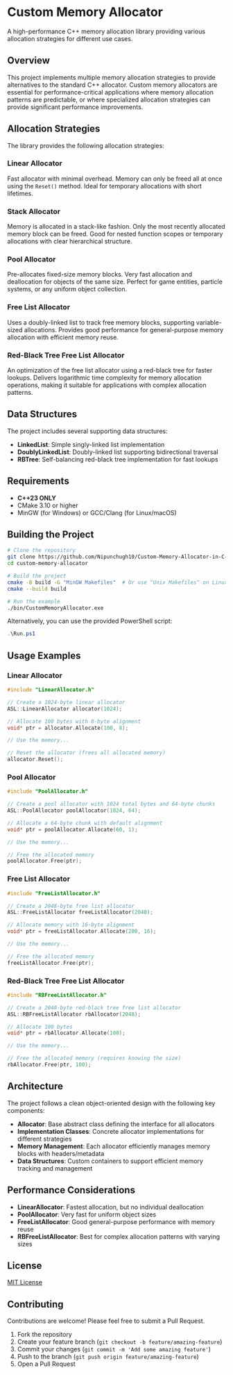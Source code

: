 # Custom Memory Allocator

A high-performance C++ memory allocation library providing various allocation strategies for different use cases.

## Overview

This project implements multiple memory allocation strategies to provide alternatives to the standard C++ allocator. Custom memory allocators are essential for performance-critical applications where memory allocation patterns are predictable, or where specialized allocation strategies can provide significant performance improvements.

## Allocation Strategies

The library provides the following allocation strategies:

### Linear Allocator
Fast allocator with minimal overhead. Memory can only be freed all at once using the `Reset()` method. Ideal for temporary allocations with short lifetimes.

### Stack Allocator
Memory is allocated in a stack-like fashion. Only the most recently allocated memory block can be freed. Good for nested function scopes or temporary allocations with clear hierarchical structure.

### Pool Allocator
Pre-allocates fixed-size memory blocks. Very fast allocation and deallocation for objects of the same size. Perfect for game entities, particle systems, or any uniform object collection.

### Free List Allocator
Uses a doubly-linked list to track free memory blocks, supporting variable-sized allocations. Provides good performance for general-purpose memory allocation with efficient memory reuse.

### Red-Black Tree Free List Allocator
An optimization of the free list allocator using a red-black tree for faster lookups. Delivers logarithmic time complexity for memory allocation operations, making it suitable for applications with complex allocation patterns.

## Data Structures

The project includes several supporting data structures:

- **LinkedList**: Simple singly-linked list implementation
- **DoublyLinkedList**: Doubly-linked list supporting bidirectional traversal
- **RBTree**: Self-balancing red-black tree implementation for fast lookups

## Requirements

- **C++23 ONLY**
- CMake 3.10 or higher
- MinGW (for Windows) or GCC/Clang (for Linux/macOS)

## Building the Project

```bash
# Clone the repository
git clone https://github.com/Nipunchugh10/Custom-Memory-Allocator-in-C-.git
cd custom-memory-allocator

# Build the project
cmake -B build -G "MinGW Makefiles"  # Or use "Unix Makefiles" on Linux/macOS
cmake --build build

# Run the example
./bin/CustomMemoryAllocator.exe
```

Alternatively, you can use the provided PowerShell script:

```powershell
.\Run.ps1
```

## Usage Examples

### Linear Allocator

```cpp
#include "LinearAllocator.h"

// Create a 1024-byte linear allocator
ASL::LinearAllocator allocator(1024);

// Allocate 100 bytes with 8-byte alignment
void* ptr = allocator.Allocate(100, 8);

// Use the memory...

// Reset the allocator (frees all allocated memory)
allocator.Reset();
```

### Pool Allocator

```cpp
#include "PoolAllocator.h"

// Create a pool allocator with 1024 total bytes and 64-byte chunks
ASL::PoolAllocator poolAllocator(1024, 64);

// Allocate a 64-byte chunk with default alignment
void* ptr = poolAllocator.Allocate(60, 1);

// Use the memory...

// Free the allocated memory
poolAllocator.Free(ptr);
```

### Free List Allocator

```cpp
#include "FreeListAllocator.h"

// Create a 2048-byte free list allocator
ASL::FreeListAllocator freeListAllocator(2048);

// Allocate memory with 16-byte alignment
void* ptr = freeListAllocator.Allocate(200, 16);

// Use the memory...

// Free the allocated memory
freeListAllocator.Free(ptr);
```

### Red-Black Tree Free List Allocator

```cpp
#include "RBFreeListAllocator.h"

// Create a 2048-byte red-black tree free list allocator
ASL::RBFreeListAllocator rbAllocator(2048);

// Allocate 100 bytes
void* ptr = rbAllocator.Allocate(100);

// Use the memory...

// Free the allocated memory (requires knowing the size)
rbAllocator.Free(ptr, 100);
```

## Architecture

The project follows a clean object-oriented design with the following key components:

- **Allocator**: Base abstract class defining the interface for all allocators
- **Implementation Classes**: Concrete allocator implementations for different strategies
- **Memory Management**: Each allocator efficiently manages memory blocks with headers/metadata
- **Data Structures**: Custom containers to support efficient memory tracking and management

## Performance Considerations

- **LinearAllocator**: Fastest allocation, but no individual deallocation
- **PoolAllocator**: Very fast for uniform object sizes
- **FreeListAllocator**: Good general-purpose performance with memory reuse
- **RBFreeListAllocator**: Best for complex allocation patterns with varying sizes

## License

[MIT License](LICENSE)

## Contributing

Contributions are welcome! Please feel free to submit a Pull Request.

1. Fork the repository
2. Create your feature branch (`git checkout -b feature/amazing-feature`)
3. Commit your changes (`git commit -m 'Add some amazing feature'`)
4. Push to the branch (`git push origin feature/amazing-feature`)
5. Open a Pull Request
